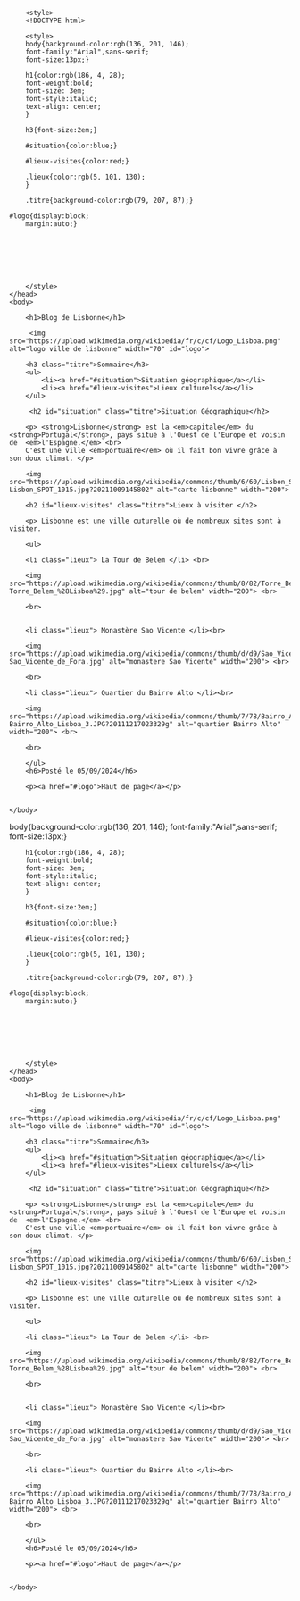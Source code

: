 <!DOCTYPE html>
<html>
    <head>
        <meta charset="utf-8">
        <title>Projet dérivé de "Projet : Blog"</title>
        
        <style>
        <!DOCTYPE html>
<html>
    <head>
        <meta charset="utf-8">
        <title>Projet dérivé de "Projet : Blog"</title>
        
        <style>
        body{background-color:rgb(136, 201, 146); 
        font-family:"Arial",sans-serif;
        font-size:13px;}
        
        h1{color:rgb(186, 4, 28);
        font-weight:bold;
        font-size: 3em;
        font-style:italic;
        text-align: center;
        }
        
        h3{font-size:2em;}
        
        #situation{color:blue;}
        
        #lieux-visites{color:red;}
        
        .lieux{color:rgb(5, 101, 130);
        }
        
        .titre{background-color:rgb(79, 207, 87);}
        
    #logo{display:block;
        margin:auto;}
    
    
            
            
            
            
            
        </style>
    </head>
    <body>
        
        <h1>Blog de Lisbonne</h1>
        
         <img src="https://upload.wikimedia.org/wikipedia/fr/c/cf/Logo_Lisboa.png" alt="logo ville de lisbonne" width="70" id="logo">

        <h3 class="titre">Sommaire</h3>
        <ul>
            <li><a href="#situation">Situation géographique</a></li>
            <li><a href="#lieux-visites">Lieux culturels</a></li>
        </ul>
        
         <h2 id="situation" class="titre">Situation Géographique</h2>
        
        <p> <strong>Lisbonne</strong> est la <em>capitale</em> du <strong>Portugal</strong>, pays situé à l'Ouest de l'Europe et voisin de  <em>l'Espagne.</em> <br>
        C'est une ville <em>portuaire</em> où il fait bon vivre grâce à son doux climat. </p>
        
        <img src="https://upload.wikimedia.org/wikipedia/commons/thumb/6/60/Lisbon_SPOT_1015.jpg/600px-Lisbon_SPOT_1015.jpg?20211009145802" alt="carte lisbonne" width="200">
        
        <h2 id="lieux-visites" class="titre">Lieux à visiter </h2>
        
        <p> Lisbonne est une ville cuturelle où de nombreux sites sont à visiter.
        
        <ul>
            
        <li class="lieux"> La Tour de Belem </li> <br>
        
        <img src="https://upload.wikimedia.org/wikipedia/commons/thumb/8/82/Torre_Belem_%28Lisboa%29.jpg/800px-Torre_Belem_%28Lisboa%29.jpg" alt="tour de belem" width="200"> <br>
        
        <br>
    
        
        <li class="lieux"> Monastère Sao Vicente </li><br>
        
        <img src="https://upload.wikimedia.org/wikipedia/commons/thumb/d/d9/Sao_Vicente_de_Fora.jpg/480px-Sao_Vicente_de_Fora.jpg" alt="monastere Sao Vicente" width="200"> <br>
        
        <br>
        
        <li class="lieux"> Quartier du Bairro Alto </li><br>
        
        <img src="https://upload.wikimedia.org/wikipedia/commons/thumb/7/78/Bairro_Alto_Lisboa_3.JPG/450px-Bairro_Alto_Lisboa_3.JPG?20111217023329g" alt="quartier Bairro Alto" width="200"> <br>
        
        <br>
            
        </ul>
        <h6>Posté le 05/09/2024</h6>
        
        <p><a href="#logo">Haut de page</a></p>
        
        
    </body>
</html>body{background-color:rgb(136, 201, 146); 
        font-family:"Arial",sans-serif;
        font-size:13px;}
        
        h1{color:rgb(186, 4, 28);
        font-weight:bold;
        font-size: 3em;
        font-style:italic;
        text-align: center;
        }
        
        h3{font-size:2em;}
        
        #situation{color:blue;}
        
        #lieux-visites{color:red;}
        
        .lieux{color:rgb(5, 101, 130);
        }
        
        .titre{background-color:rgb(79, 207, 87);}
        
    #logo{display:block;
        margin:auto;}
    
    
            
            
            
            
            
        </style>
    </head>
    <body>
        
        <h1>Blog de Lisbonne</h1>
        
         <img src="https://upload.wikimedia.org/wikipedia/fr/c/cf/Logo_Lisboa.png" alt="logo ville de lisbonne" width="70" id="logo">

        <h3 class="titre">Sommaire</h3>
        <ul>
            <li><a href="#situation">Situation géographique</a></li>
            <li><a href="#lieux-visites">Lieux culturels</a></li>
        </ul>
        
         <h2 id="situation" class="titre">Situation Géographique</h2>
        
        <p> <strong>Lisbonne</strong> est la <em>capitale</em> du <strong>Portugal</strong>, pays situé à l'Ouest de l'Europe et voisin de  <em>l'Espagne.</em> <br>
        C'est une ville <em>portuaire</em> où il fait bon vivre grâce à son doux climat. </p>
        
        <img src="https://upload.wikimedia.org/wikipedia/commons/thumb/6/60/Lisbon_SPOT_1015.jpg/600px-Lisbon_SPOT_1015.jpg?20211009145802" alt="carte lisbonne" width="200">
        
        <h2 id="lieux-visites" class="titre">Lieux à visiter </h2>
        
        <p> Lisbonne est une ville cuturelle où de nombreux sites sont à visiter.
        
        <ul>
            
        <li class="lieux"> La Tour de Belem </li> <br>
        
        <img src="https://upload.wikimedia.org/wikipedia/commons/thumb/8/82/Torre_Belem_%28Lisboa%29.jpg/800px-Torre_Belem_%28Lisboa%29.jpg" alt="tour de belem" width="200"> <br>
        
        <br>
    
        
        <li class="lieux"> Monastère Sao Vicente </li><br>
        
        <img src="https://upload.wikimedia.org/wikipedia/commons/thumb/d/d9/Sao_Vicente_de_Fora.jpg/480px-Sao_Vicente_de_Fora.jpg" alt="monastere Sao Vicente" width="200"> <br>
        
        <br>
        
        <li class="lieux"> Quartier du Bairro Alto </li><br>
        
        <img src="https://upload.wikimedia.org/wikipedia/commons/thumb/7/78/Bairro_Alto_Lisboa_3.JPG/450px-Bairro_Alto_Lisboa_3.JPG?20111217023329g" alt="quartier Bairro Alto" width="200"> <br>
        
        <br>
            
        </ul>
        <h6>Posté le 05/09/2024</h6>
        
        <p><a href="#logo">Haut de page</a></p>
        
        
    </body>
</html>
